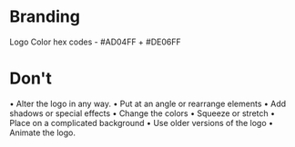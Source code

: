 # Branding


Logo Color hex codes -  #AD04FF + #DE06FF

# Don't

• Alter the logo in any way.
• Put at an angle or rearrange elements
• Add shadows or special effects
• Change the colors
• Squeeze or stretch
• Place on a complicated background
• Use older versions of the logo
• Animate the logo.
